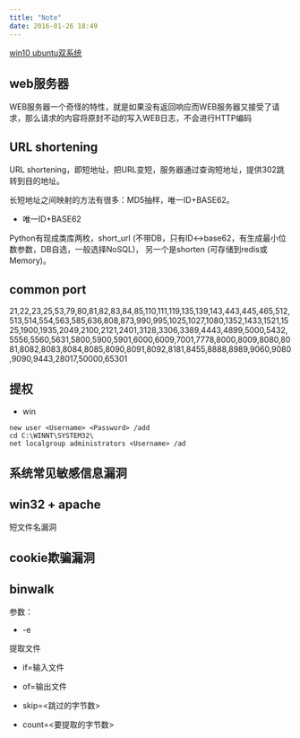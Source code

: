 ```yaml
---
title: "Note"
date: 2016-01-26 18:49
---
```



[win10 ubuntu双系统][1]

[1]: http://support.lenovo.com.cn/lenovo/wsi/htmls/detail_20151111145810868.html

## web服务器

WEB服务器一个奇怪的特性，就是如果没有返回响应而WEB服务器又接受了请求，那么请求的内容将原封不动的写入WEB日志，不会进行HTTP编码

## URL shortening

URL shortening，即短地址，把URL变短，服务器通过查询短地址，提供302跳转到目的地址。

长短地址之间映射的方法有很多：MD5抽样，唯一ID+BASE62。

+ 唯一ID+BASE62

Python有现成类库两枚，short_url (不带DB，只有ID<->base62，有生成最小位数参数，DB自选，一般选择NoSQL)，
另一个是shorten (可存储到redis或Memory)。

## common port

21,22,23,25,53,79,80,81,82,83,84,85,110,111,119,135,139,143,443,445,465,512,513,514,554,563,585,636,808,873,990,995,1025,1027,1080,1352,1433,1521,1525,1900,1935,2049,2100,2121,2401,3128,3306,3389,4443,4899,5000,5432,5556,5560,5631,5800,5900,5901,6000,6009,7001,7778,8000,8009,8080,8081,8082,8083,8084,8085,8090,8091,8092,8181,8455,8888,8989,9060,9080,9090,9443,28017,50000,65301

## 提权

* win

```
new user <Username> <Password> /add
cd C:\WINNT\SYSTEM32\
net localgroup administrators <Username> /ad
```

## 系统常见敏感信息漏洞

## win32 + apache

短文件名漏洞

## cookie欺骗漏洞

## binwalk

参数：

* -e

提取文件

* if=输入文件

* of=输出文件

* skip=<跳过的字节数>

* count=<要提取的字节数>
